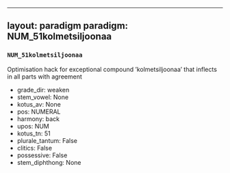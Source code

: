 
---
layout: paradigm
paradigm: NUM_51kolmetsiljoonaa
---
### ` NUM_51kolmetsiljoonaa `

Optimisation hack for exceptional compound ’kolmetsiljoonaa’ that inflects in all parts with agreement
* grade_dir: weaken
* stem_vowel: None
* kotus_av: None
* pos: NUMERAL
* harmony: back
* upos: NUM
* kotus_tn: 51
* plurale_tantum: False
* clitics: False
* possessive: False
* stem_diphthong: None
